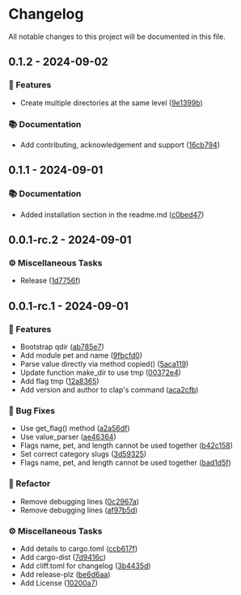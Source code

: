 # Changelog

All notable changes to this project will be documented in this file.

## 0.1.2 - 2024-09-02

### <!-- 0 -->🚀 Features

- Create multiple directories at the same level ([9e1399b](9e1399b476a187893be1820bb354d152d3044ad2))

### <!-- 3 -->📚 Documentation

- Add contributing, acknowledgement and support ([16cb794](16cb7949f74d30aa5b8a729c3f278675a3bc0091))

<!-- generated by git-cliff -->
## 0.1.1 - 2024-09-01

### <!-- 3 -->📚 Documentation

- Added installation section in the readme.md ([c0bed47](c0bed4799c6ef0dbbf2acc20490b1d53bcd59bd3))

<!-- generated by git-cliff -->
## 0.0.1-rc.2 - 2024-09-01

### <!-- 7 -->⚙️ Miscellaneous Tasks

- Release ([1d7756f](1d7756f163b275235aa4514a642b1c26cac04a72))

<!-- generated by git-cliff -->
## 0.0.1-rc.1 - 2024-09-01

### <!-- 0 -->🚀 Features

- Bootstrap qdir ([ab785e7](ab785e7f7fdedacbb8de638e0bc164fe64020200))
- Add module pet and name ([9fbcfd0](9fbcfd024ad0a79f0805a74d61a9963489062d97))
- Parse value directly via method copied() ([5aca119](5aca11984e7ec939c02f1b5ebf52c82cb98b913a))
- Update function make_dir to use tmp ([00372e4](00372e49f498d27bfe8b150d1b107acc56c1fdd0))
- Add flag tmp ([12a8365](12a83651ffd31a5355eba5b00f5632ffee00d07d))
- Add version and author to clap's command ([aca2cfb](aca2cfbc6bf7dacff580649cf95f50aa2f433d2b))

### <!-- 1 -->🐛 Bug Fixes

- Use get_flag() method ([a2a56df](a2a56df1b5abff0ef7850de9d5838ef4680cfa70))
- Use value_parser ([ae46364](ae4636451cdbfdb0c2add7a3407f850a4277659a))
- Flags name, pet, and length cannot be used together ([b42c158](b42c15804c5ba3ba29a2069a927e3be17bcc03ad))
- Set correct category slugs ([3d59325](3d59325c1e0777bfff9d16971d75e69ff78173e7))
- Flags name, pet, and length cannot be used together ([bad1d5f](bad1d5ff8484eed7b6a53ea2f1324c33a6a525f8))

### <!-- 2 -->🚜 Refactor

- Remove debugging lines ([0c2967a](0c2967aea468ea53e02d65767b8a80a67ea44a6f))
- Remove debugging lines ([af97b5d](af97b5d65b061b4c6b038eabd8ab9d07a929cfd7))

### <!-- 7 -->⚙️ Miscellaneous Tasks

- Add details to cargo.toml ([ccb617f](ccb617f52caf54f33778551b15a4ab250bb76057))
- Add cargo-dist ([7d9416c](7d9416c64278b2c3231366aaf4f795cc20f60e44))
- Add cliff.toml for changelog ([3b4435d](3b4435d6fab9d87049b0f875b504be616d4548e8))
- Add release-plz ([be6d6aa](be6d6aa5c79c5802c2fccb409c8451ae3d96739a))
- Add License ([10200a7](10200a7a9a40507483ad761bd7453f1f034af515))

<!-- generated by git-cliff -->
